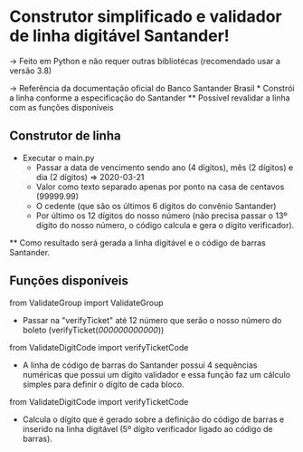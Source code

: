 # Construtor simplificado e validador de linha digitável Santander!

  -> Feito em Python e não requer outras bibliotécas (recomendado usar a versão 3.8)
  
  -> Referência da documentação oficial do Banco Santander Brasil
    * Constrói a linha conforme a especificação do Santander
    ** Possível revalidar a linha com as funções disponíveis

## Construtor de linha

- Executar o main.py
  - Passar a data de vencimento sendo ano (4 dígitos), mês (2 dígitos) e dia (2 dígitos) => 2020-03-21
  - Valor como texto separado apenas por ponto na casa de centavos (99999.99)
  - O cedente (que são os últimos 6 dígitos do convênio Santander)
  - Por último os 12 dígitos do nosso número (não precisa passar o 13º dígito do nosso número, o código calcula e gera o dígito verificador).

** Como resultado será gerada a linha digitável e o código de barras Santander.

## Funções disponíveis

from ValidateGroup import ValidateGroup
  - Passar na "verifyTicket" até 12 número que serão o nosso número do boleto (verifyTicket(*000000000000*))

from ValidateDigitCode import verifyTicketCode
  - A linha de código de barras do Santander possui 4 sequências numéricas que possui um dígito validador e essa função faz um cálculo simples para definir o dígito de cada bloco.

from ValidateDigitCode import verifyTicketCode
  - Calcula o dígito que é gerado sobre a definição do código de barras e inserido na linha digitável (5º dígito verificador ligado ao código de barras).
